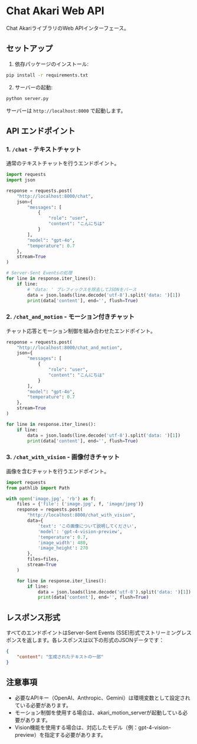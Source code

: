 # Chat Akari Web API

Chat AkariライブラリのWeb APIインターフェース。

## セットアップ

1. 依存パッケージのインストール:
```bash
pip install -r requirements.txt
```

2. サーバーの起動:
```bash
python server.py
```

サーバーは `http://localhost:8000` で起動します。

## API エンドポイント

### 1. `/chat` - テキストチャット

通常のテキストチャットを行うエンドポイント。

```python
import requests
import json

response = requests.post(
    "http://localhost:8000/chat",
    json={
        "messages": [
            {
                "role": "user",
                "content": "こんにちは"
            }
        ],
        "model": "gpt-4o",
        "temperature": 0.7
    },
    stream=True
)

# Server-Sent Eventsの処理
for line in response.iter_lines():
    if line:
        # 'data: ' プレフィックスを除去してJSONをパース
        data = json.loads(line.decode('utf-8').split('data: ')[1])
        print(data['content'], end='', flush=True)
```

### 2. `/chat_and_motion` - モーション付きチャット

チャット応答とモーション制御を組み合わせたエンドポイント。

```python
response = requests.post(
    "http://localhost:8000/chat_and_motion",
    json={
        "messages": [
            {
                "role": "user",
                "content": "こんにちは"
            }
        ],
        "model": "gpt-4o",
        "temperature": 0.7
    },
    stream=True
)

for line in response.iter_lines():
    if line:
        data = json.loads(line.decode('utf-8').split('data: ')[1])
        print(data['content'], end='', flush=True)
```

### 3. `/chat_with_vision` - 画像付きチャット

画像を含むチャットを行うエンドポイント。

```python
import requests
from pathlib import Path

with open('image.jpg', 'rb') as f:
    files = {'file': ('image.jpg', f, 'image/jpeg')}
    response = requests.post(
        "http://localhost:8000/chat_with_vision",
        data={
            'text': 'この画像について説明してください',
            'model': 'gpt-4-vision-preview',
            'temperature': 0.7,
            'image_width': 480,
            'image_height': 270
        },
        files=files,
        stream=True
    )

    for line in response.iter_lines():
        if line:
            data = json.loads(line.decode('utf-8').split('data: ')[1])
            print(data['content'], end='', flush=True)
```

## レスポンス形式

すべてのエンドポイントはServer-Sent Events (SSE)形式でストリーミングレスポンスを返します。各レスポンスは以下の形式のJSONデータです：

```json
{
    "content": "生成されたテキストの一部"
}
```

## 注意事項

- 必要なAPIキー（OpenAI、Anthropic、Gemini）は環境変数として設定されている必要があります。
- モーション制御を使用する場合は、akari_motion_serverが起動している必要があります。
- Vision機能を使用する場合は、対応したモデル（例：gpt-4-vision-preview）を指定する必要があります。

